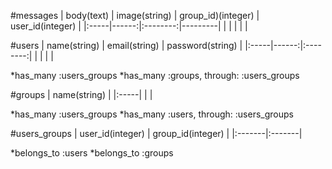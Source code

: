#messages
| body(text) | image(string) | group_id)(integer) | user_id(integer) |
|:-----|------:|:--------:|---------|
|      |       |          |         |

#users
| name(string) | email(string) | password(string) |
|:-----|------:|:--------:|
|      |       |          |

*has_many :users_groups
*has_many :groups, through: :users_groups

#groups
| name(string) |
|:-----|
|      |

*has_many :users_groups
*has_many :users, through: :users_groups

#users_groups
| user_id(integer) | group_id(integer) |
|:-------|:-------|

*belongs_to :users
*belongs_to :groups
